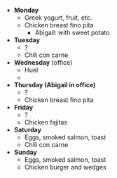
- **Monday**
	- Greek yogurt, fruit, etc.
	- Chicken breast fino pita
		- Abigail: with sweet potato
- **Tuesday**
	- ?
	- Chili con carne
- **Wednesday** (office)
	- Huel
	- 
- **Thursday (Abigail in office)**
	- ?
	- Chicken breast fino pita
- **Friday**
	- ?
	- Chicken fajitas
- **Saturday**
	- Eggs, smoked salmon, toast
	- Chili con carne
- **Sunday**
	- Eggs, smoked salmon, toast
	- Chicken burger and wedges